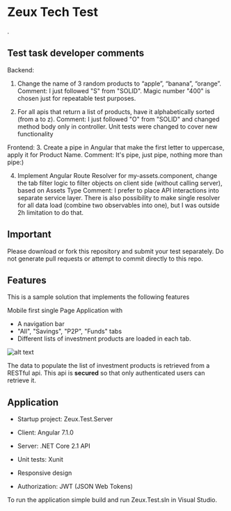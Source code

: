 # Zeux Tech Test
.
## Test task developer comments
Backend:

1. Change the name of 3 random products to “apple”, “banana”, “orange”.
Comment: I just followed  "S" from "SOLID". Magic number "400" is chosen just for repeatable test purposes. 

2. For all apis that return a list of products, have it alphabetically sorted (from a to z).
Comment: I just followed  "О" from "SOLID" and changed method body only in controller. Unit tests were changed to cover new functionality

Frontend:
3. Create a pipe in Angular that make the first letter to uppercase, apply it for Product Name.
Comment: It's pipe, just pipe, nothing more than pipe:)

4. Implement Angular Route Resolver for my-assets.component, change the tab filter logic to filter objects on client side (without calling server), based on Assets Type
Comment: I prefer to place API interactions into separate service layer. There is also possibility to make single resolver for all data load (combine two observables into one), but I was outside 2h limitation to do that.

## Important
Please download or fork this repository and submit your test separately. Do not generate pull requests or attempt to commit directly to this repo.

## Features
This is a sample solution that implements the following features

Mobile first single Page Application with
- A navigation bar
- "All", "Savings", "P2P", "Funds" tabs
- Different lists of investment products are loaded in each tab.

![alt text](http://bit.ly/2EzzpXo)

The data to populate the list of investment products is retrieved from a RESTful api. This api is **secured** so that only authenticated users can retrieve it. 

## Application
- Startup project: Zeux.Test.Server

- Client: Angular 7.1.0
- Server: .NET Core 2.1 API
- Unit tests: Xunit
- Responsive design
- Authorization: JWT (JSON Web Tokens)

To run the application simple build and run Zeux.Test.sln in Visual Studio.
